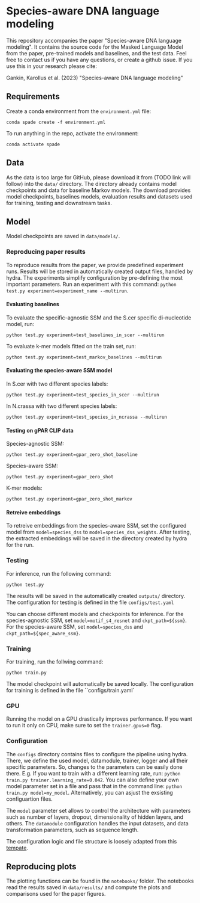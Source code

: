 # Species-aware DNA language modeling


This repository accompanies the paper "Species-aware DNA language modeling". It contains the source code for the Masked Language Model from the paper, pre-trained models and baselines, and the test data. Feel free to contact us if you have any questions, or create a github issue. If you use this in your research please cite:


Gankin, Karollus et al. (2023) "Species-aware DNA language modeling" 

## Requirements

Create a conda environment from the ``environment.yml`` file:
```
conda spade create -f environment.yml
```

To run anything in the repo, activate the environment:
```
conda activate spade
```

## Data

As the data is too large for GitHub, please download it from (TODO link will follow) into the ``data/`` directory. 
The directory already contains model checkpoints and data for baseline Markov models.
The download provides model checkpoints, baselines models, evaluation results and datasets used for training, testing and downstream tasks.

## Model

Model checkpoints are saved in ``data/models/``. 

### Reproducing paper results
To reproduce results from the paper, we provide predefined experiment runs.
Results will be stored in automatically created output files, handled by hydra.
The experiments simplify configuration by pre-defining the most important parameters.
Run an experiment with this command: ``python test.py experiment=experiment_name --multirun``. 

#### Evaluating baselines

To evaluate the specific-agnostic SSM and the S.cer specific di-nucleotide model, run:
```
python test.py experiment=test_baselines_in_scer --multirun
```

To evaluate k-mer models fitted on the train set, run:
```
python test.py experiment=test_markov_baselines --multirun
```
 
#### Evaluating the species-aware SSM model

In S.cer with two different species labels:
```
python test.py experiment=test_species_in_scer --multirun
```

In N.crassa with two different species labels:
```
python test.py experiment=test_species_in_ncrassa --multirun
```

#### Testing on gPAR CLIP data

Species-agnostic SSM:
```
python test.py experiment=gpar_zero_shot_baseline
```

Species-aware SSM:
```
python test.py experiment=gpar_zero_shot
```

K-mer models:
```
python test.py experiment=gpar_zero_shot_markov
```

#### Retreive embeddings

To retreive embeddings from the species-aware SSM, set the configured model from ``model=species_dss`` to ``model=species_dss_weights``. After testing, the extracted embeddings will be saved in the directory created by hydra for the run. 

### Testing

For inference, run the following command:
```
python test.py 
```
The results will be saved in the automatically created ``outputs/`` directory. The configuration for testing is defined in the file ``configs/test.yaml``

You can choose different models and checkpoints for inference.
For the species-agnostic SSM, set ``model=motif_s4_resnet`` and ``ckpt_path=${ssm}``.
For the species-aware SSM, set ``model=species_dss`` and ``ckpt_path=${spec_aware_ssm}``.

### Training 

For training, run the follwing command:
```
python train.py
```
The model checkpoint will automatically be saved locally. The configuration for training is defined in the file ``configs/train.yaml`

### GPU 

Running the model on a GPU drastically improves performance. 
If you want to run it only on CPU, make sure to set the ``trainer.gpus=0`` flag.

### Configuration

The ``configs`` directory contains files to configure the pipeline using hydra.
There, we define the used model, datamodule, trainer, logger and all their specific parameters.
So, changes to the parameters can be easily done there. E.g. If you want to train with a different learning rate, run: ``python train.py trainer.learning_rate=0.042``. You can also define your own model parameter set in a file and pass that in the command line: ``python train.py model=my_model``. Alternatively, you can asjust the exsisting configuartion files.

The ``model`` parameter set allows to control the architecture with parameters such as number of layers, dropout, dimensionality of hidden layers, and others. The ``datamodule`` configuration handles the input datasets, and data transformation parameters, such as sequence length.

The configuration logic and file structure is loosely adapted from this [tempate](https://github.com/ashleve/lightning-hydra-template).

## Reproducing plots

The plotting functions can be found in the ``notebooks/`` folder.
The notebooks read the results saved in ``data/results/`` and compute the plots and comparisons used for the paper figures.

